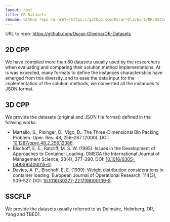 ```yaml
---
layout: post
title: OR-Datasets
resume: GitHub repo <a href="https://github.com/Oscar-Oliveira/OR-Datasets" target="_blank">OR-Datasets</a> contains datasets for 2D and 3D Cutting and Packing Problems and for the Single Source Capacitated Facility Location Problem.
---
```


URL to repo: <a href="https://github.com/Oscar-Oliveira/OR-Datasets" target="_blank">https://github.com/Oscar-Oliveira/OR-Datasets</a>

## 2D CPP

We have compiled more than 80 datasets usually used by the researchers when evaluating and comparing their solution method implementations. At is was expected, many formats to define the instances characteristics have emerged from this diversity, and to ease the data input for the implementation of the solution methods, we converted all the instances to JSON format.

## 3D CPP

We provide the datasets (original and JSON file format) defined in the follwing works:

* Martello, S., Pisinger, D., Vigo, D.: The Three-Dimensional Bin Packing Problem. Oper. Res. 48, 256–267 (2000). DOI: [10.1287/opre.48.2.256.12386](https://doi.org/10.1287/opre.48.2.256.12386).
* Bischoff, E. E., Ratcliff, M. S. W. (1995). Issues in the Development of Approaches to Container Loading. OMEGA the International Journal of Management Science, 23(4), 377-390. DOI: [10.1016/0305-0483(95)00015-G](https://doi.org/10.1016/0305-0483(95)00015-G).
* Davies, A. P., Bischoff, E. E. (1999). Weight distribution considerations in container loading. European Journal of Operational Research, 114(3), 509-527. DOI: [10.1016/S0377-2217(98)00139-8](https://doi.org/10.1016/S0377-2217(98)00139-8).

## SSCFLP

We provide the datasets usually referred to as Delmaire, Holmberg, OR, Yang and TBED1.
